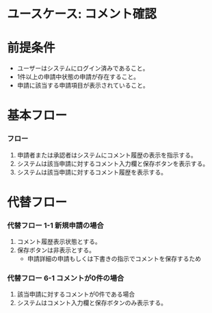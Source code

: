 # ユースケース: コメント確認

# 前提条件

- ユーザーはシステムにログイン済みであること。
- 1件以上の申請中状態の申請が存在すること。
- 申請に該当する申請項目が表示されていること。

# 基本フロー

### フロー

1. 申請者または承認者はシステムにコメント履歴の表示を指示する。
1. システムは該当申請に対するコメント入力欄と保存ボタンを表示する。
1. システムは該当申請に対するコメント履歴を表示する。

# 代替フロー

### 代替フロー 1-1 新規申請の場合

1. コメント履歴表示状態とする。
1. 保存ボタンは非表示とする。
    - 申請詳細の申請もしくは下書きの指示でコメントを保存するため

### 代替フロー 6-1 コメントが0件の場合

1. 該当申請に対するコメントが0件である場合
1. システムはコメント入力欄と保存ボタンのみ表示する。
